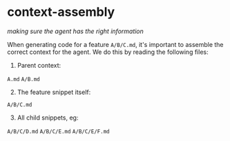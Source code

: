 # context-assembly
*making sure the agent has the right information*

When generating code for a feature `A/B/C.md`, it's important to assemble the correct context for the agent. We do this by reading the following files:

1. Parent context:

`A.md`
`A/B.md`

2. The feature snippet itself:

`A/B/C.md`

3. All child snippets, eg:

`A/B/C/D.md`
`A/B/C/E.md`
`A/B/C/E/F.md`


